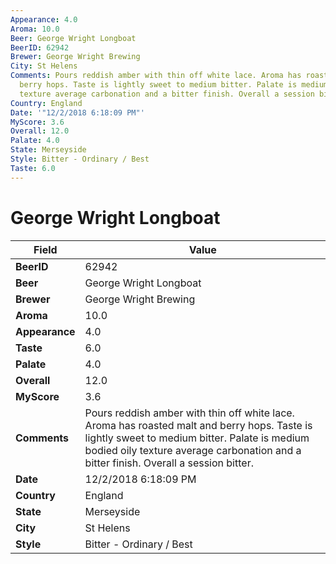 ```yaml
---
Appearance: 4.0
Aroma: 10.0
Beer: George Wright Longboat
BeerID: 62942
Brewer: George Wright Brewing
City: St Helens
Comments: Pours reddish amber with thin off white lace. Aroma has roasted malt and
  berry hops. Taste is lightly sweet to medium bitter. Palate is medium bodied oily
  texture average carbonation and a bitter finish. Overall a session bitter.
Country: England
Date: '"12/2/2018 6:18:09 PM"'
MyScore: 3.6
Overall: 12.0
Palate: 4.0
State: Merseyside
Style: Bitter - Ordinary / Best
Taste: 6.0
---
```


# George Wright Longboat

| Field         | Value |
|---------------|-------|
| **BeerID** | 62942 |
| **Beer** | George Wright Longboat |
| **Brewer** | George Wright Brewing |
| **Aroma** | 10.0 |
| **Appearance** | 4.0 |
| **Taste** | 6.0 |
| **Palate** | 4.0 |
| **Overall** | 12.0 |
| **MyScore** | 3.6 |
| **Comments** | Pours reddish amber with thin off white lace. Aroma has roasted malt and berry hops. Taste is lightly sweet to medium bitter. Palate is medium bodied oily texture average carbonation and a bitter finish. Overall a session bitter. |
| **Date** | 12/2/2018 6:18:09 PM |
| **Country** | England |
| **State** | Merseyside |
| **City** | St Helens |
| **Style** | Bitter - Ordinary / Best |
